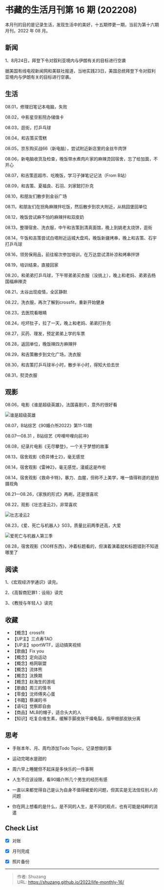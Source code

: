 # 书藏的生活月刊第 16 期 (202208)


本月刊的目的是记录生活，发现生活中的美好，十五期停更一期，当前为第十六期月刊，2022 年 08 月。

<!--more-->

## 新闻

1、8月24日，拜登下令对叙利亚境内与伊朗有关的目标进行空袭

据美国有线电视新闻网和美联社报道，当地实践23日，美国总统拜登下令对叙利亚境内与伊朗有关的目标进行空袭。

## 生活

08.01，修理旧笔记本电脑，失败

08.02，中影星空影院办储值卡

08.03，逛街，打乒乓球

08.04，和吉策买雪糕

08.05，京东购买战66（新电脑），尝试附近新店里的金丝牛肉饼

08.06，新电脑收货及检查，晚饭带水煮肉片家的麻辣烫回宿舍，忘了给加面，不开心

08.07，和吉策逛超市、吃晚饭，学习子弹笔记记法（From B站）

08.09，和吉策、夏福良、石羽、刘家懿打扑克

08.10，和朋友们散步到金谷广场

08.11，和朋友们在拐角麻辣拌吃饭，然后散步到农大附近，从桃园堡回单位

08.12，晚饭尝试麻不怕的麻辣拌和双皮奶

08.13，整理宿舍、洗衣服，中午和吉策到清真面馆，晚上到姚老太烧饼，逛街

08.14，午饭和吉策尝试白塔附近运城大盘鸡，晚饭新疆烤串，晚上和吉策、石宇打乒乓球

08.16，领劳保用品，前往榆次参加培训，在万达尝试清补凉和烤串拌饼

08.19，培训结束，直接回家

08.20，和弟弟打乒乓球，下午带弟弟买衣服（没挑上），晚上和老妈、弟弟去杨国福麻辣烫

08.21，太谷出现疫情，全区静默

08.22，洗衣服，再次了解到crossfit，重新开始健身

08.23，去医院看眼睛

08.24，吃坏肚子，拉了一天，晚上和老妈、弟弟打扑克

08.27，买药、理发，预定弟弟上学的车票

08.28，返回单位，晚饭辣四方麻辣拌

08.29，和吉策散步到文化广场，洗衣服

08.30，和吉策打乒乓球半小时，散步半小时，得知大伯去世

08.31，熨烫衣服

## 观影

08.06，电影《谁是超级英雄》，法国喜剧片，意外的很好看

![谁是超级英雄](https://picped-1301226557.cos.ap-beijing.myqcloud.com/ZK_20220831_谁是超级英雄.jpg)

08.07，B站综艺《90婚介所2022》第11-13期

08.07—08.31 ，B站综艺《哔哩哔哩向前冲》

08.08，纪录片电影《无尽攀登》，一个关于梦想的故事

08.13，宿舍观影《奇异博士2》，毫无感觉

08.14，宿舍观影《雷神2》，毫无感觉，漫威这是咋啦

08.14，宿舍观影《救命卡特》，暴力、血腥，但称不上美学，唯一值得称道的是拍摄视角

08.21—08.26，《家族的形式》再刷，还是很喜欢

08.22，观影《壮志凌云2》，非常喜欢

![壮志凌云2](https://picped-1301226557.cos.ap-beijing.myqcloud.com/ZK_20220831_壮志凌云2.jpg)

08.23，《爱、死亡与机器人》S03，质量比前两季还高，大爱

![爱死亡与机器人第三季](https://picped-1301226557.cos.ap-beijing.myqcloud.com/ZK_20220831_爱死亡与机器人第三季.jpg)

08.28，宿舍观影《100样东西》，冲着标题看的，但演着演着就和标题错到不知道哪里了

## 阅读

1、《宏观经济学通识》读完。

2、《高智商犯罪1：设局》读完

3、《教授与年轻人》读完

## 收藏

- 【概念】crossfit
- 【UP主】三点寿TAO
- 【UP主】sportWTF，运动搞笑视频
- 【歌曲】Fix you
- 【概念】定向运动
- 【概念】格网联盟
- 【概念】流体熊
- 【概念】汰换期
- 【概念】赵海生的游戏
- 【歌曲】周三的情书
- 【零食】沈师傅夹心蛋
- 【书籍】蔡澜的书
- 【语句】觉察即自由
- 【商品】MLB的帽子，适合头大的人
- 【知识】吃复合维生素，缓解手脚皮肤干燥龟裂，指甲根部皮肤分离

## 思考

- 手账本年、月、周均添加Todo Topic，记录想做的事
- 运动完喝水是甜的

- 周六早上睡醒但不起床是多快乐的一件事啊
- 人生不应该设限，看90婚介所几个男生的经历有感
- 一直以来都觉得自己是认为自身不值得被爱的问题，但其实是无法信任别人的问题
- 你在网上想看的是什么，是不同的人生，是不同的观点，也有可能是纯粹的消遣

## Check List

- [x] 对账
- [x] 月刊完成
- [x] 照片备份









---

> 作者: Shuzang  
> URL: https://shuzang.github.io/2022/life-monthly-16/  


